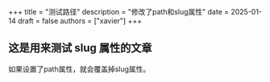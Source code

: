 +++
title = "测试路径"
description = "修改了path和slug属性"
date = 2025-01-14
draft = false
authors = ["xavier"]
+++

## 这是用来测试 slug 属性的文章

如果设置了path属性，就会覆盖掉slug属性。
